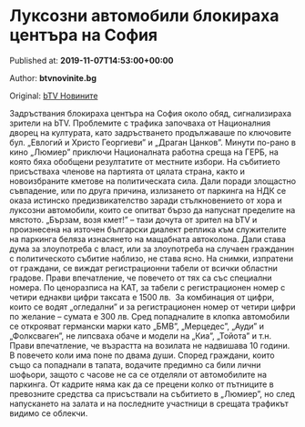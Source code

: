 
# Луксозни автомобили блокираха центъра на София

Published at: **2019-11-07T14:53:00+00:00**

Author: **btvnovinite.bg**

Original: [bTV Новините](https://btvnovinite.bg/bulgaria/luksozni-avtomobili-blokiraha-centara-na-sofija.html)

Задръствания блокираха центъра на София около обяд, сигнализираха зрители на bTV. Проблемите с трафика започваха от Националния дворец на културата, като задръстването продължаваше по ключовите бул. „Евлогий и Христо Георгиеви” и „Драган Цанков”.
Минути по-рано в кино „Люмиер” приключи Националната работна среща на ГЕРБ, на която бяха обобщени резултатите от местните избори. На събитието присъстваха членове на партията от цялата страна, както и новоизбраните кметове на политическата сила.
Дали поради злощастно съвпадение, или по друга причина, излизането от паркинга на НДК се оказа истинско предизвикателство заради стълкновението от хора и луксозни автомобили, които се опитват бързо да напуснат пределите на мястото.
„Бързам, возя кмет!” – тази дочута от зрител на bTV и произнесена на източен български диалект реплика към служителите на паркинга беляза изнасянето на мащабната автоколона. Дали става дума за злоупотреба с власт, или за злоупотреба на случаен гражданин с политическото събитие наблизо, не става ясно.
На снимки, изпратени от граждани, се виждат регистрационни табели от всички областни градове. Прави впечатление, че повечето от тях са със специални номера. По ценоразписа на КАТ, за табели с регистрационен номер с четири еднакви цифри таксата е 1500 лв.  За комбинация от цифри, които се водят „огледални” и за регистрационен номер от четири цифри по желание – сумата е 300 лв.
Сред попадналите в клопка автомобили се открояват германски марки като „БМВ”, „Мерцедес”, „Ауди” и „Фолксваген”, не липсваха обаче и модели на „Киа”, „Тойота” и т.н. Прави впечатление, че възрастта на возилата не надвишава 10 години.
В повечето коли има поне по двама души. Според граждани, които също са попаднали в тапата, водачите предимно са били лични шофьори, защото с часове не са се отделяли от автомобилите на паркинга.
От кадрите няма как да се прецени колко от пътниците в превозните средства са присъствали на събитието в „Люмиер”, но след напускането на залата и на последните участници в срещата трафикът видимо се облекчи.
